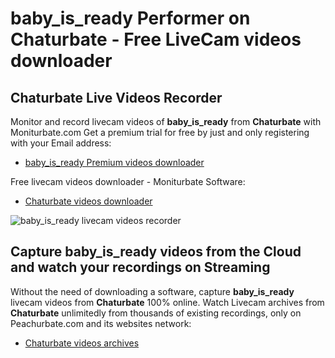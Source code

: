 # baby_is_ready Performer on Chaturbate - Free LiveCam videos downloader

## Chaturbate Live Videos Recorder

Monitor and record livecam videos of **baby_is_ready** from **Chaturbate** with Moniturbate.com
Get a premium trial for free by just and only registering with your Email address:
* [baby_is_ready Premium videos downloader](https://moniturbate.com/request-demo-licence-key.html)

Free livecam videos downloader - Moniturbate Software:
* [Chaturbate videos downloader](https://moniturbate.com/moniturbate-download-software.html)

![baby_is_ready livecam videos recorder](https://peachurnet.com/templates/moniturbate-software.png)


## Capture baby_is_ready videos from the Cloud and watch your recordings on Streaming

Without the need of downloading a software, capture **baby_is_ready** livecam videos from **Chaturbate** 100% online.
Watch Livecam archives from **Chaturbate** unlimitedly from thousands of existing recordings, only on Peachurbate.com and its websites network:
* [Chaturbate videos archives](https://peachurnet.com/)